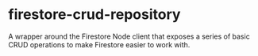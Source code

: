 # firestore-crud-repository
A wrapper around the Firestore Node client that exposes a series of basic CRUD operations to make Firestore easier to work with.

